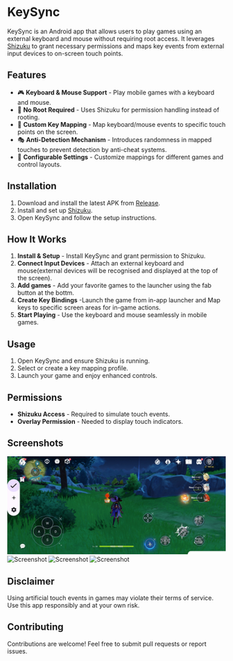 # KeySync

KeySync is an Android app that allows users to play games using an external keyboard and mouse without requiring root access. It leverages [Shizuku](https://github.com/RikkaApps/Shizuku) to grant necessary permissions and maps key events from external input devices to on-screen touch points.

## Features

- 🎮 **Keyboard & Mouse Support** - Play mobile games with a keyboard and mouse.
- 🔄 **No Root Required** - Uses Shizuku for permission handling instead of rooting.
- 🎯 **Custom Key Mapping** - Map keyboard/mouse events to specific touch points on the screen.
- 🎭 **Anti-Detection Mechanism** - Introduces randomness in mapped touches to prevent detection by anti-cheat systems.
- 🔧 **Configurable Settings** - Customize mappings for different games and control layouts.

## Installation

1. Download and install the latest APK from [Release](https://github.com/aka-munan/keysync/tree/main/app/release).
2. Install and set up [Shizuku](https://shizuku.rikka.app/download/).
3. Open KeySync and follow the setup instructions.

## How It Works

1. **Install & Setup** - Install KeySync and grant permission to Shizuku.
2. **Connect Input Devices** - Attach an external keyboard and mouse(external devices will be recognised and displayed at the top of the screen).
3. **Add games** - Add your favorite games to the launcher using the fab button at the bottm.
3. **Create Key Bindings** -Launch the game from in-app launcher and Map keys to specific screen areas for in-game actions.
4. **Start Playing** - Use the keyboard and mouse seamlessly in mobile games.

## Usage

1. Open KeySync and ensure Shizuku is running.
2. Select or create a key mapping profile.
3. Launch your game and enjoy enhanced controls.

## Permissions

- **Shizuku Access** - Required to simulate touch events.
- **Overlay Permission** - Needed to display touch indicators.
 
## Screenshots
![screenshot](/app/screenshots/20250316_142034.jpg)
![Screenshot](https://github.com/user-attachments/assets/2f2c6c94-8c08-4aef-8808-fe35b515743b)
![Screenshot](https://github.com/user-attachments/assets/9b316f00-d2ae-45ec-bed1-3c75b507149c)
![Screenshot](https://github.com/user-attachments/assets/b20e5014-cb2b-4472-82f6-43af84f2310c)


## Disclaimer

Using artificial touch events in games may violate their terms of service. Use this app responsibly and at your own risk.

## Contributing

Contributions are welcome! Feel free to submit pull requests or report issues.
